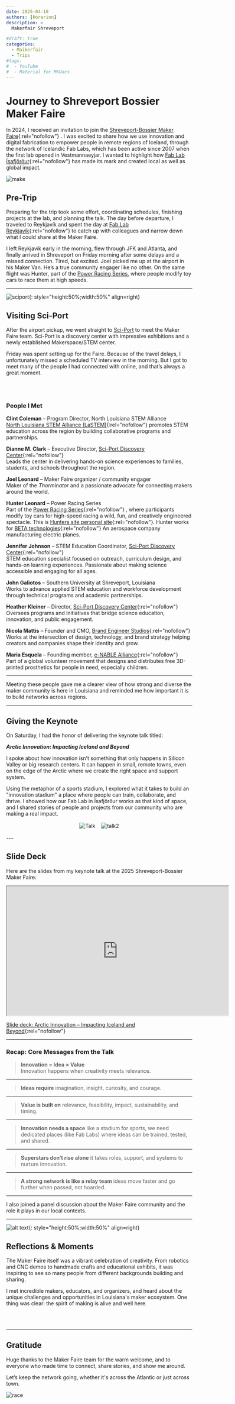 ```yaml
---
date: 2025-04-10
authors: [Þórarinn]
description: >
  Makerfair Shreveport

#draft: true
categories:
  - Maikerfair
  - Trips
#tags:
#  - YouTube
#  - Material for MkDocs
---
```


# Journey to Shreveport Bossier Maker Faire

In 2024, I received an invitation to join the [Shreveport-Bossier Maker Faire](https://shreveport.makerfaire.com/){:rel="nofollow"} . I was excited to share how we use innovation and digital fabrication to empower people in remote regions of Iceland, through the network of Icelandic Fab Labs, which has been active since 2007 when the first lab opened in Vestmannaeyjar. I wanted to highlight how [Fab Lab Ísafjörður](https://fabisa.is){:rel="nofollow"}  has made its mark and created local as well as global impact.

![make](./cover-maker.jpg)

<!-- more -->

## Pre-Trip

Preparing for the trip took some effort, coordinating schedules, finishing projects at the lab, and planning the talk. The day before departure, I traveled to Reykjavík and spent the day at [Fab Lab Reykjavík](https://www.flr.is){:rel="nofollow"}  to catch up with colleagues and narrow down what I could share at the Maker Faire.

I left Reykjavík early in the morning, flew through JFK and Atlanta, and finally arrived in Shreveport on Friday morning after some delays and a missed connection. Tired, but excited. Joel picked me up at the airport in his Maker Van. He’s a true community engager like no other. On the same flight was Hunter, part of the [Power Racing Series](https://powerracingseries.org/), where people modify toy cars to race them at high speeds.

---

![sciport](./outside-sciport.jpg){: style="height:50%;width:50%" align=right} 

## Visiting Sci-Port

After the airport pickup, we went straight to [Sci-Port](https://sci-port.org/) to meet the Maker Faire team. Sci-Port is a discovery center with impressive exhibitions and a newly established Makerspace/STEM center.

Friday was spent setting up for the Faire. Because of the travel delays, I unfortunately missed a scheduled TV interview in the morning. But I got to meet many of the people I had connected with online, and that’s always a great moment.

<br><br>
### People I Met

**Clint Coleman** – Program Director, North Louisiana STEM Alliance  
[North Louisiana STEM Alliance (LaSTEM)](https://nlasteamalliance.org/){:rel="nofollow"}  promotes STEM education across the region by building collaborative programs and partnerships.

**Dianne M. Clark** – Executive Director, [Sci-Port Discovery Center](https://www.sci-port.org/){:rel="nofollow"}   
Leads the center in delivering hands-on science experiences to families, students, and schools throughout the region.

**Joel Leonard** – Maker Faire organizer / community engager  
Maker of the *Thorminator* and a passionate advocate for connecting makers around the world.

**Hunter  Leonard** – Power Racing Series  
Part of the [Power Racing Series](https://powerracingseries.org/){:rel="nofollow"} , where participants modify toy cars for high-speed racing a wild, fun, and creatively engineered spectacle.
This is [Hunters site personal site](https://subportspeakers.weebly.com/){:rel="nofollow"}. Hunter works for [BETA technologies](https://beta.team/){:rel="nofollow"} An aerospace company manufacturing electric planes. 

**Jennifer Johnson** – STEM Education Coordinator, [Sci-Port Discovery Center](https://www.sci-port.org/){:rel="nofollow"}   
STEM education specialist focused on outreach, curriculum design, and hands-on learning experiences. Passionate about making science accessible and engaging for all ages.

**John Galiotos** – Southern University at Shreveport, Louisiana  
Works to advance applied STEM education and workforce development through technical programs and academic partnerships.

**Heather Kleiner** – Director, [Sci-Port Discovery Center](https://www.sci-port.org/){:rel="nofollow"}   
Oversees programs and initiatives that bridge science education, innovation, and public engagement.

**Nicola Mattis** – Founder and CMO, [Brand Engineer Studios](https://www.brandengineerstudios.com/){:rel="nofollow"}   
Works at the intersection of design, technology, and brand strategy helping creators and companies shape their identity and grow.

**Maria Esquela** – Founding member, [e-NABLE Alliance](https://enablingthefuture.org/){:rel="nofollow"}   
Part of a global volunteer movement that designs and distributes free 3D-printed prosthetics for people in need, especially children.

---

Meeting these people gave me a clearer view of how strong and diverse the maker community is here in Louisiana and reminded me how important it is to build networks across regions.


---

## Giving the Keynote

On Saturday, I had the honor of delivering the keynote talk titled:

**_Arctic Innovation: Impacting Iceland and Beyond_**

I spoke about how innovation isn’t something that only happens in Silicon Valley or big research centers. It can happen in small, remote towns, even on the edge of the Arctic where we create the right space and support system.

Using the metaphor of a sports stadium, I explored what it takes to build an "innovation stadium" a place where people can train, collaborate, and thrive. I showed how our Fab Lab in Ísafjörður works as that kind of space, and I shared stories of people and projects from our community who are making a real impact.

<div style="display: flex; gap: 1rem; justify-content: center; flex-wrap: wrap; margin: 1rem 0;">
  <img src="../trips/makerfair-shreveport/talk.png" alt="Talk" style="max-width: 45%; height: auto;">
  <img src="../trips/makerfair-shreveport/talk2.jpg" alt="talk2" style="max-width: 45%; height: auto;">
</div>
---

## Slide Deck

Here are the slides from my keynote talk at the 2025 Shreveport-Bossier Maker Faire:

<iframe src="https://hanndoddi.github.io/makerfair_shreveport/index.html" title="deck.js" width="600" height="350">
  <p>Your browser does not support iframes.</p>
</iframe>

[Slide deck: Arctic Innovation – Impacting Iceland and Beyond](https://hanndoddi.github.io/makerfair_shreveport/index.html){:rel="nofollow"} 

---

### Recap: Core Messages from the Talk

> **Innovation = Idea × Value**  
> Innovation happens when creativity meets relevance.

---

> **Ideas require** imagination, insight, curiosity, and courage.

---

> **Value is built on** relevance, feasibility, impact, sustainability, and timing.

---

> **Innovation needs a space** like a stadium for sports, we need dedicated places (like Fab Labs) where ideas can be trained, tested, and shared.

---

> **Superstars don’t rise alone** it takes roles, support, and systems to nurture innovation.

---

> **A strong network is like a relay team** ideas move faster and go further when passed, not hoarded.

---

I also joined a panel discussion about the Maker Faire community and the role it plays in our local contexts.

---
![alt text](maker-team.jpg){: style="height:50%;width:50%" align=right} 
## Reflections & Moments

The Maker Faire itself was a vibrant celebration of creativity. From robotics and CNC demos to handmade crafts and educational exhibits, it was inspiring to see so many people from different backgrounds building and sharing.

I met incredible makers, educators, and organizers, and heard about the unique challenges and opportunities in Louisiana's maker ecosystem. One thing was clear: the spirit of making is alive and well here.


<br><br>

---

## Gratitude

Huge thanks to the Maker Faire team for the warm welcome, and to everyone who made time to connect, share stories, and show me around.

Let’s keep the network going, whether it's across the Atlantic or just across town.

![race](./race.jpg)

